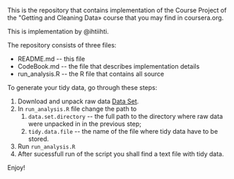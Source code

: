 This is the repository that contains implementation of the Course Project of the "Getting and Cleaning Data» course that you may find in coursera.org.

This is implementation by @ihtiihti.

The repository consists of three files: 
* README.md -- this file
* CodeBook.md -- the file that describes implementation details
* run_analysis.R -- the R file that contains all source

To generate your tidy data, go through these steps:
1. Download and unpack raw data [Data Set](https://d396qusza40orc.cloudfront.net/getdata%2Fprojectfiles%2FUCI%20HAR%20Dataset.zip).
2. In `run_analysis.R` file change the path to
	1. `data.set.directory` -- the full path to the directory where raw data were unpacked in in the previous step;
	2. `tidy.data.file` -- the name of the file where tidy data have to be stored.
3. Run `run_analysis.R`
4. After sucessfull run of the script you shall find a text file with tidy data.

Enjoy!
